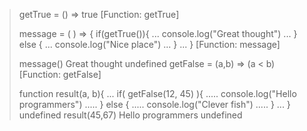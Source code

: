 
> getTrue = () => true
[Function: getTrue]
> 
> message = ( ) => { if(getTrue()){
... console.log("Great thought")
... } else {
... console.log("Nice place")
... }
... }
[Function: message]
> 
> message()
Great thought
undefined
> getFalse = (a,b) => (a < b)
[Function: getFalse]
> 
> function result(a, b){
... if( getFalse(12, 45) ){
..... console.log("Hello programmers")
..... } else {
..... console.log("Clever fish")
..... }
... }
undefined
> result(45,67)
Hello programmers
undefined
> 